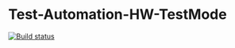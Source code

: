 # Test-Automation-HW-TestMode
[![Build status](https://ci.appveyor.com/api/projects/status/wx3m0daivsyuydym?svg=true)](https://ci.appveyor.com/project/mind-controled/test-automation-hw-testmode)
